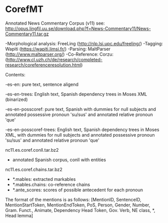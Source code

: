 # CorefMT

Annotated News Commentary Corpus (v11)
see: http://opus.lingfil.uu.se/download.php?f=News-Commentary11/News-Commentary11.tar.gz

 -Morphological analysis: FreeLing (http://nlp.lsi.upc.edu/freeling/)
 -Tagging: Wapiti (https://wapiti.limsi.fr/)
 -Parsing: MaltParser (http://www.maltparser.org/)
 -Co-Reference: Corzu: (http://www.cl.uzh.ch/de/research/completed-research/coreferenceresolution.html)

Contents:

 -es-en: pure text, sentence aligend
 
 -es-en-trees: English text, Spanish dependency trees in Moses XML (binarized)
 
 -es-en-posscoref: pure text, Spanish with dummies for null subjects and annotated possessive pronoun 'su/sus' and annotated relative pronoun 'que'
 
 -es-en-posscoref-trees: English text, Spanish dependency trees in Moses XML, with dummies for null subjects and annotated possessive pronoun 'su/sus' and annotated relative pronoun 'que'

nc11.es.coref.conll.tar.bz2
  - annotated Spanish corpus, conll with entities
  
nc11.es.coref.chains.tar.bz2
  - *.mables: extracted markables
  - *.mables.chains: co-reference chains
  - *.ante_scores: scores of possible antecedent for each pronoun

The format of the mentions is as follows:
[MentionID, SentenceID, MentionStartToken, MentionEndToken, PoS, Person, Gender, Number, Gram. Funct., Animate, Dependency Head Token, Gov. Verb, NE class, *, Head lemma]
